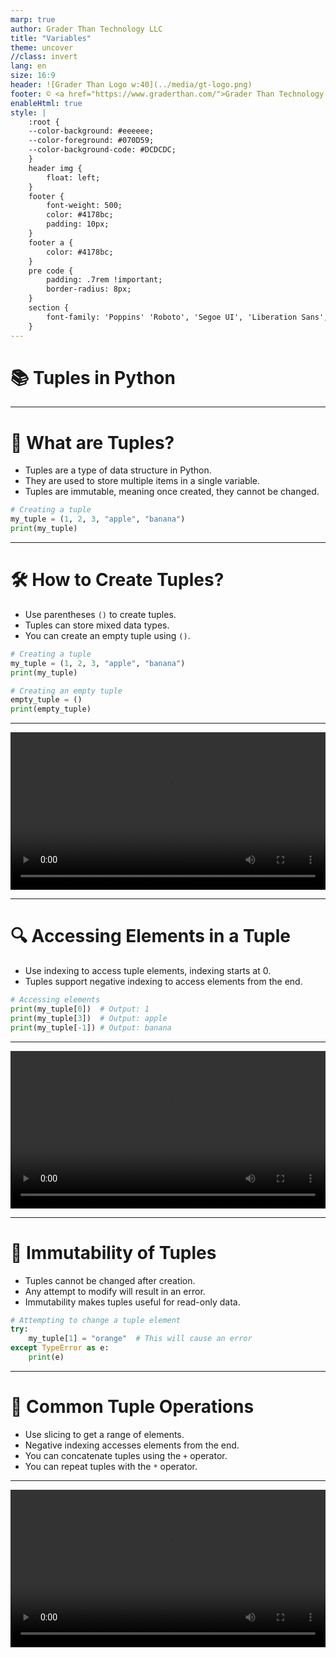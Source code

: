 ```yaml
---
marp: true
author: Grader Than Technology LLC
title: "Variables"
theme: uncover
//class: invert
lang: en
size: 16:9
header: ![Grader Than Logo w:40](../media/gt-logo.png)
footer: © <a href="https://www.graderthan.com/">Grader Than Technology LLC</a>
enableHtml: true
style: |
    :root {
    --color-background: #eeeeee;
    --color-foreground: #070D59;
    --color-background-code: #DCDCDC;
    }
    header img {
        float: left;
    }
    footer {
        font-weight: 500;
        color: #4178bc;
        padding: 10px;
    }
    footer a {
        color: #4178bc;
    }
    pre code {
        padding: .7rem !important;
        border-radius: 8px;
    }
    section {
        font-family: 'Poppins' 'Roboto', 'Segoe UI', 'Liberation Sans', 'Helvetica', 'Arial', sans-serif;
    }
---
```


# 📚 Tuples in Python

---
<!-- _footer: ""  -->
# 🤔 What are Tuples?

- Tuples are a type of data structure in Python.
- They are used to store multiple items in a single variable.
- Tuples are immutable, meaning once created, they cannot be changed.

```python
# Creating a tuple
my_tuple = (1, 2, 3, "apple", "banana")
print(my_tuple)
```

<!--
- Tuples group related data together.
- Immutability means you can't modify a tuple after creation.
-->

---
<!-- _footer: ""  -->
# 🛠️ How to Create Tuples?

- Use parentheses `()` to create tuples.
- Tuples can store mixed data types.
- You can create an empty tuple using `()`.

```python
# Creating a tuple
my_tuple = (1, 2, 3, "apple", "banana")
print(my_tuple)

# Creating an empty tuple
empty_tuple = ()
print(empty_tuple)
```

<!--
- Emphasize the use of parentheses.
- Tuples can contain integers, strings, and other data types.
-->

---
<!-- _footer: ""  -->
<!-- _header: "" -->

<video src="../media/cre_tuples.mp4" controls width="100%"></video>

---
<!-- _footer: ""  -->
# 🔍 Accessing Elements in a Tuple

- Use indexing to access tuple elements, indexing starts at 0.
- Tuples support negative indexing to access elements from the end.

```python
# Accessing elements
print(my_tuple[0])  # Output: 1
print(my_tuple[3])  # Output: apple
print(my_tuple[-1]) # Output: banana
```

<!--
- Highlight that indexing starts from zero.
- Demonstrate accessing specific elements.
-->

---
<!-- _footer: ""  -->
<!-- _header: "" -->

<video src="../media/acc_tuples.mp4" controls width="100%"></video>

---

# 🚫 Immutability of Tuples

- Tuples cannot be changed after creation.
- Any attempt to modify will result in an error.
- Immutability makes tuples useful for read-only data.

```python
# Attempting to change a tuple element
try:
    my_tuple[1] = "orange"  # This will cause an error
except TypeError as e:
    print(e)
```

<!--
- Explain what immutability means.
- Show an example that results in an error.
-->

---

# 🔄 Common Tuple Operations

- Use slicing to get a range of elements.
- Negative indexing accesses elements from the end.
- You can concatenate tuples using the `+` operator.
- You can repeat tuples with the `*` operator.

<!--
- Explain slicing and its syntax.
- Show examples of negative indexing, concatenation, and repetition.

```python
# Indexing and slicing
print(my_tuple[1:3])  # Output: (2, 3)
print(my_tuple[-1])  # Output: banana

# Concatenation
new_tuple = my_tuple + ("cherry",)
print(new_tuple)  # Output: (1, 2, 3, 'apple', 'banana', 'cherry')

# Repetition
repeated_tuple = my_tuple * 2
print(repeated_tuple)  # Output: (1, 2, 3, 'apple', 'banana', 1, 2, 3, 'apple', 'banana')
```

-->

---
<!-- _footer: ""  -->
<!-- _header: "" -->

<video src="../media/com_tuples.mp4" controls width="100%"></video>